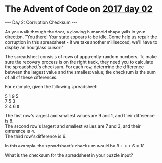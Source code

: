# The Advent of Code on [2017 day 02](https://adventofcode.com/2017/day/2)

--- Day 2: Corruption Checksum ---

As you walk through the door, a glowing humanoid shape yells in your direction. "You there! Your state appears to be idle. Come help us repair the corruption in this spreadsheet - if we take another millisecond, we'll have to display an hourglass cursor!"

The spreadsheet consists of rows of apparently-random numbers. To make sure the recovery process is on the right track, they need you to calculate the spreadsheet's checksum. For each row, determine the difference between the largest value and the smallest value; the checksum is the sum of all of these differences.

For example, given the following spreadsheet:

5 1 9 5\
7 5 3\
2 4 6 8

The first row's largest and smallest values are 9 and 1, and their difference is 8.\
The second row's largest and smallest values are 7 and 3, and their difference is 4.\
The third row's difference is 6.

In this example, the spreadsheet's checksum would be 8 + 4 + 6 = 18.

What is the checksum for the spreadsheet in your puzzle input?